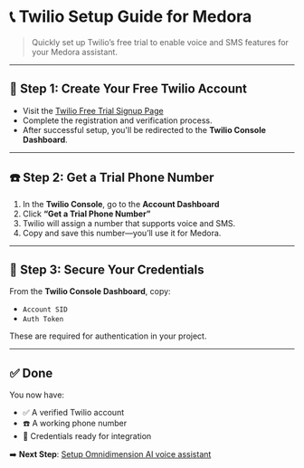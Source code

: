 # 📞 Twilio Setup Guide for Medora

> Quickly set up Twilio’s free trial to enable voice and SMS features for your Medora assistant.

---

## 🌟 Step 1: Create Your Free Twilio Account

- Visit the [Twilio Free Trial Signup Page](https://www.twilio.com/try-twilio)
- Complete the registration and verification process.
- After successful setup, you'll be redirected to the **Twilio Console Dashboard**.

---

## ☎️ Step 2: Get a Trial Phone Number

1. In the **Twilio Console**, go to the **Account Dashboard**
2. Click **“Get a Trial Phone Number”**
3. Twilio will assign a number that supports voice and SMS.
4. Copy and save this number—you’ll use it for Medora.

---

## 🔑 Step 3: Secure Your Credentials

From the **Twilio Console Dashboard**, copy:

- `Account SID`
- `Auth Token`

These are required for authentication in your project.

---

## ✅ Done

You now have:

- ✅ A verified Twilio account  
- ☎️ A working phone number  
- 🔐 Credentials ready for integration

➡️ **Next Step**: [Setup Omnidimension AI voice assistant](02.Omnidimension_Setup.md)
